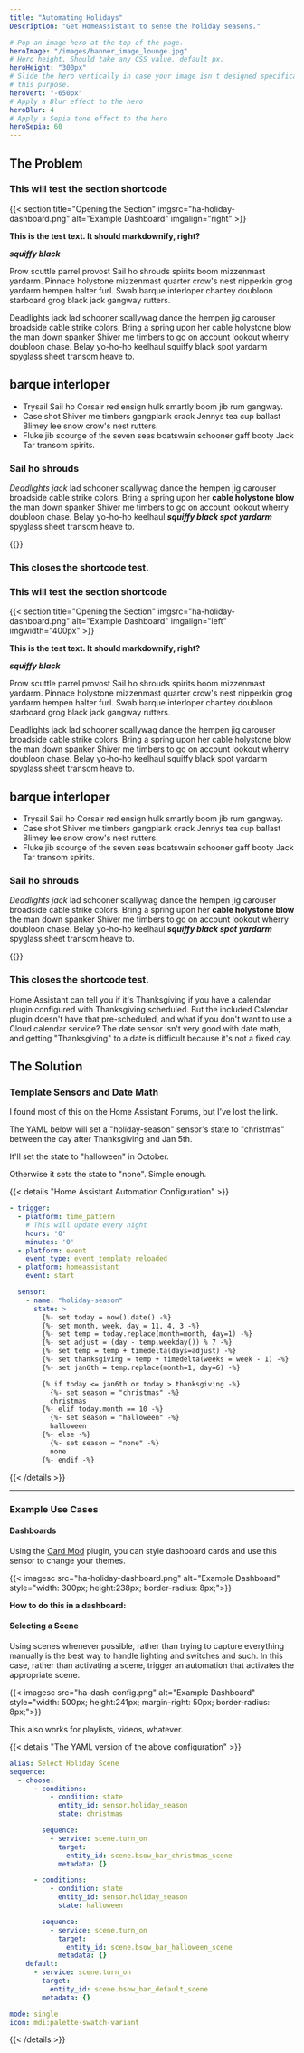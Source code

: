 ```yaml
---
title: "Automating Holidays"
Description: "Get HomeAssistant to sense the holiday seasons."

# Pop an image hero at the top of the page.
heroImage: "/images/banner_image_lounge.jpg"
# Hero height. Should take any CSS value, default px.
heroHeight: "300px"
# Slide the hero vertically in case your image isn't designed specifically for
# this purpose.
heroVert: "-650px"
# Apply a Blur effect to the hero 
heroBlur: 4
# Apply a Sepia tone effect to the hero
heroSepia: 60
---
```


## The Problem

### This will test the section shortcode

{{< section title="Opening the Section" imgsrc="ha-holiday-dashboard.png" alt="Example Dashboard" imgalign="right" >}}

**This is the test text. It should markdownify, right?**

***squiffy black***

Prow scuttle parrel provost Sail ho shrouds spirits boom mizzenmast yardarm. Pinnace holystone mizzenmast quarter crow's nest nipperkin grog yardarm hempen halter furl. Swab barque interloper chantey doubloon starboard grog black jack gangway rutters.

Deadlights jack lad schooner scallywag dance the hempen jig carouser broadside cable strike colors. Bring a spring upon her cable holystone blow the man down spanker Shiver me timbers to go on account lookout wherry doubloon chase. Belay yo-ho-ho keelhaul squiffy black spot yardarm spyglass sheet transom heave to.

## barque interloper

- Trysail Sail ho Corsair red ensign hulk smartly boom jib rum gangway. 
- Case shot Shiver me timbers gangplank crack Jennys tea cup ballast Blimey lee snow crow's nest rutters.
- Fluke jib scourge of the seven seas boatswain schooner gaff booty Jack Tar transom spirits.

### Sail ho shrouds

*Deadlights jack* lad schooner scallywag dance the hempen jig carouser broadside cable strike colors. Bring a spring upon her **cable holystone blow** the man down spanker Shiver me timbers to go on account lookout wherry doubloon chase. Belay yo-ho-ho keelhaul ***squiffy black spot yardarm*** spyglass sheet transom heave to.

{{</section>}}

### This closes the shortcode test.

### This will test the section shortcode

{{< section title="Opening the Section" imgsrc="ha-holiday-dashboard.png" alt="Example Dashboard" imgalign="left" imgwidth="400px" >}}

**This is the test text. It should markdownify, right?**

***squiffy black***

Prow scuttle parrel provost Sail ho shrouds spirits boom mizzenmast yardarm. Pinnace holystone mizzenmast quarter crow's nest nipperkin grog yardarm hempen halter furl. Swab barque interloper chantey doubloon starboard grog black jack gangway rutters.

Deadlights jack lad schooner scallywag dance the hempen jig carouser broadside cable strike colors. Bring a spring upon her cable holystone blow the man down spanker Shiver me timbers to go on account lookout wherry doubloon chase. Belay yo-ho-ho keelhaul squiffy black spot yardarm spyglass sheet transom heave to.

## barque interloper

- Trysail Sail ho Corsair red ensign hulk smartly boom jib rum gangway. 
- Case shot Shiver me timbers gangplank crack Jennys tea cup ballast Blimey lee snow crow's nest rutters.
- Fluke jib scourge of the seven seas boatswain schooner gaff booty Jack Tar transom spirits.

### Sail ho shrouds

*Deadlights jack* lad schooner scallywag dance the hempen jig carouser broadside cable strike colors. Bring a spring upon her **cable holystone blow** the man down spanker Shiver me timbers to go on account lookout wherry doubloon chase. Belay yo-ho-ho keelhaul ***squiffy black spot yardarm*** spyglass sheet transom heave to.

{{</section>}}

### This closes the shortcode test.

Home Assistant can tell you if it's Thanksgiving if you have a calendar plugin configured with Thanksgiving scheduled. But the included Calendar plugin doesn't have that pre-scheduled, and what if you don't want to use a Cloud calendar service? The date sensor isn't very good with date math, and getting "Thanksgiving" to a date is difficult because it's not a fixed day.

## The Solution

### Template Sensors and Date Math

I found most of this on the Home Assistant Forums, but I've lost the link.

The YAML below will set a "holiday-season" sensor's state to "christmas" between the day after Thanksgiving and Jan 5th.

It'll set the state to "halloween" in October.

Otherwise it sets the state to "none". Simple enough.

{{< details "Home Assistant Automation Configuration" >}}
```yaml
- trigger:
  - platform: time_pattern
    # This will update every night
    hours: '0'
    minutes: '0'
  - platform: event
    event_type: event_template_reloaded
  - platform: homeassistant
    event: start

  sensor:
    - name: "holiday-season"
      state: >
        {%- set today = now().date() -%}
        {%- set month, week, day = 11, 4, 3 -%}
        {%- set temp = today.replace(month=month, day=1) -%}
        {%- set adjust = (day - temp.weekday()) % 7 -%}
        {%- set temp = temp + timedelta(days=adjust) -%}
        {%- set thanksgiving = temp + timedelta(weeks = week - 1) -%}
        {%- set jan6th = temp.replace(month=1, day=6) -%}

        {% if today <= jan6th or today > thanksgiving -%}
          {%- set season = "christmas" -%}
          christmas
        {%- elif today.month == 10 -%}
          {%- set season = "halloween" -%}
          halloween
        {%- else -%}
          {%- set season = "none" -%}
          none
        {%- endif -%}
```

{{< /details >}}

---

### Example Use Cases

#### Dashboards

Using the [Card Mod](https://community.home-assistant.io/t/card-mod-add-css-styles-to-any-lovelace-card/120744) plugin, you can style dashboard cards and use this sensor to change your themes.

{{< imagesc src="ha-holiday-dashboard.png" alt="Example Dashboard" style="width: 300px; height:238px; border-radius: 8px;">}}

**How to do this in a dashboard:**

#### Selecting a Scene

Using scenes whenever possible, rather than trying to capture everything manually is the best way to handle lighting and switches and such. In this case, rather than activating a scene, trigger an automation that activates the appropriate scene.

{{< imagesc src="ha-dash-config.png" alt="Example Dashboard" style="width: 500px; height:241px; margin-right: 50px; border-radius: 8px;">}}

This also works for playlists, videos, whatever.

{{< details "The YAML version of the above configuration" >}}
```yaml
alias: Select Holiday Scene
sequence:
  - choose:
      - conditions:
          - condition: state
            entity_id: sensor.holiday_season
            state: christmas

        sequence:
          - service: scene.turn_on
            target:
              entity_id: scene.bsow_bar_christmas_scene
            metadata: {}

      - conditions:
          - condition: state
            entity_id: sensor.holiday_season
            state: halloween

        sequence:
          - service: scene.turn_on
            target:
              entity_id: scene.bsow_bar_halloween_scene
            metadata: {}
    default:
      - service: scene.turn_on
        target:
          entity_id: scene.bsow_bar_default_scene
        metadata: {}

mode: single
icon: mdi:palette-swatch-variant
```

{{< /details >}}
